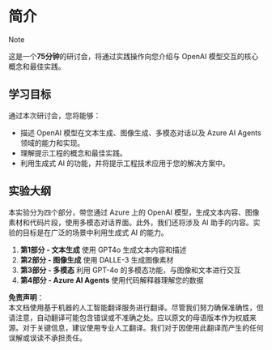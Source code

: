 # 简介

> [!NOTE]  
> 这是一个**75分钟**的研讨会，将通过实践操作向您介绍与 OpenAI 模型交互的核心概念和最佳实践。

## 学习目标

通过本次研讨会，您将能够：

- 描述 OpenAI 模型在文本生成、图像生成、多模态对话以及 Azure AI Agents 领域的能力和实现。  
- 理解提示工程的概念和最佳实践。  
- 利用生成式 AI 的功能，并将提示工程技术应用于您的解决方案中。

## 实验大纲

本实验分为四个部分，带您通过 Azure 上的 OpenAI 模型，生成文本内容、图像素材和代码片段，使用多模态对话界面。此外，我们还将涉及 AI 助手的内容。实验的目标是在广泛的场景中利用生成式 AI 的能力。

1. **第1部分 - 文本生成** 使用 GPT4o 生成文本内容和描述  
2. **第2部分 - 图像生成** 使用 DALLE-3 生成图像素材  
3. **第3部分 - 多模态** 利用 GPT-4o 的多模态功能，与图像和文本进行交互  
4. **第4部分 - Azure AI Agents** 使用代码解释器理解您的数据  

**免责声明**：  
本文档使用基于机器的人工智能翻译服务进行翻译。尽管我们努力确保准确性，但请注意，自动翻译可能包含错误或不准确之处。应以原文的母语版本作为权威来源。对于关键信息，建议使用专业人工翻译。我们对于因使用此翻译而产生的任何误解或误读不承担责任。